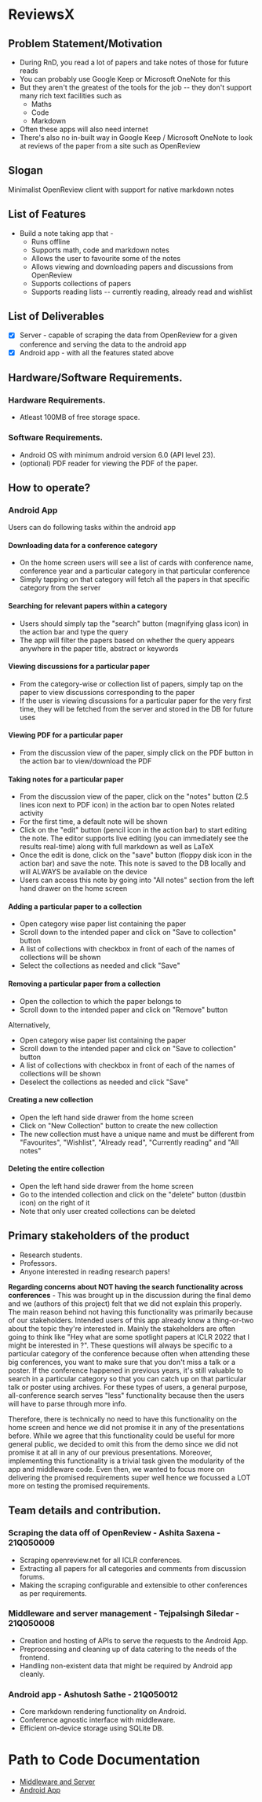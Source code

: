 # ReviewsX

## Problem Statement/Motivation
- During RnD, you read a lot of papers and take notes of those for future reads
- You can probably use Google Keep or Microsoft OneNote for this
- But they aren't the greatest of the tools for the job -- they don't support many rich text facilities such as 
	- Maths
	- Code 
	- Markdown
- Often these apps will also need internet 
- There's also no in-built way in Google Keep / Microsoft OneNote to look at reviews of the paper from a site such as OpenReview

## Slogan
Minimalist OpenReview client with support for native markdown notes

## List of Features
- Build a note taking app that -
	- Runs offline
	- Supports math, code and markdown notes
	- Allows the user to favourite some of the notes 
	- Allows viewing and downloading papers and discussions from OpenReview 
	- Supports collections of papers 
	- Supports reading lists -- currently reading, already read and wishlist

## List of Deliverables
- [x] Server - capable of scraping the data from OpenReview for a given conference and serving the data to the android app 
- [x] Android app - with all the features stated above

## Hardware/Software Requirements.

### Hardware Requirements.
- Atleast 100MB of free storage space.

### Software Requirements.
- Android OS with minimum android version 6.0 (API level 23).
- (optional) PDF reader for viewing the PDF of the paper.

## How to operate?

### Android App
Users can do following tasks within the android app

#### Downloading data for a conference category 
- On the home screen users will see a list of cards with conference name, conference year and a particular category in that particular conference
- Simply tapping on that category will fetch all the papers in that specific category from the server

#### Searching for relevant papers within a category
- Users should simply tap the "search" button (magnifying glass icon) in the action bar and type the query 
- The app will filter the papers based on whether the query appears anywhere in the paper title, abstract or keywords

#### Viewing discussions for a particular paper
- From the category-wise or collection list of papers, simply tap on the paper to view discussions corresponding to the paper
- If the user is viewing discussions for a particular paper for the very first time, they will be fetched from the server and stored in the DB for future uses 

#### Viewing PDF for a particular paper
- From the discussion view of the paper, simply click on the PDF button in the action bar to view/download the PDF 

#### Taking notes for a particular paper
- From the discussion view of the paper, click on the "notes" button (2.5 lines icon next to PDF icon) in the action bar to open Notes related activity
- For the first time, a default note will be shown
- Click on the "edit" button (pencil icon in the action bar) to start editing the note. The editor supports live editing (you can immediately see the results real-time) along with full markdown as well as LaTeX
- Once the edit is done, click on the "save" button (floppy disk icon in the action bar) and save the note. This note is saved to the DB locally and will ALWAYS be available on the device
- Users can access this note by going into "All notes" section from the left hand drawer on the home screen 

#### Adding a particular paper to a collection 
- Open category wise paper list containing the paper 
- Scroll down to the intended paper and click on "Save to collection" button
- A list of collections with checkbox in front of each of the names of collections will be shown
- Select the collections as needed and click "Save"

#### Removing a particular paper from a collection
- Open the collection to which the paper belongs to 
- Scroll down to the intended paper and click on "Remove" button

Alternatively, 
- Open category wise paper list containing the paper 
- Scroll down to the intended paper and click on "Save to collection" button
- A list of collections with checkbox in front of each of the names of collections will be shown
- Deselect the collections as needed and click "Save"

#### Creating a new collection
- Open the left hand side drawer from the home screen
- Click on "New Collection" button to create the new collection
- The new collection must have a unique name and must be different from "Favourites", "Wishlist", "Already read", "Currently reading" and "All notes"

#### Deleting the entire collection
- Open the left hand side drawer from the home screen
- Go to the intended collection and click on the "delete" button (dustbin icon) on the right of it
- Note that only user created collections can be deleted

## Primary stakeholders of the product
- Research students.
- Professors.
- Anyone interested in reading research papers!

**Regarding concerns about NOT having the search functionality across conferences** - This was brought up in the discussion during the final demo and we (authors of this project) felt that we did not explain this properly. The main reason behind not having this functionality was primarily because of our stakeholders. Intended users of this app already know a thing-or-two about the topic they're interested in. Mainly the stakeholders are often going to think like "Hey what are some spotlight papers at ICLR 2022 that I might be interested in ?". These questions will always be specific to a particular category of the conference because often when attending these big conferences, you want to make sure that you don't miss a talk or a poster. If the conference happened in previous years, it's still valuable to search in a particular category so that you can catch up on that particular talk or poster using archives. For these types of users, a general purpose, all-conference search serves "less" functionality because then the users will have to parse through more info.

Therefore, there is technically no need to have this functionality on the home screen and hence we did not promise it in any of the presentations before. While we agree that this functionality could be useful for more general public, we decided to omit this from the demo since we did not promise it at all in any of our previous presentations. Moreover, implementing this functionality is a trivial task given the modularity of the app and middleware code. Even then, we wanted to focus more on delivering the promised requirements super well hence we focussed a LOT more on testing the promised requirements.

## Team details and contribution.

### Scraping the data off of OpenReview - Ashita Saxena - 21Q050009
- Scraping openreview.net for all ICLR  conferences.
- Extracting all papers for all categories and comments from discussion forums.
- Making the scraping configurable and extensible to other conferences as per requirements.

### Middleware and server management - Tejpalsingh Siledar - 21Q050008
- Creation and hosting of APIs to serve the requests to the Android App.
- Preprocessing and cleaning up of data catering to the needs of the frontend.
- Handling non-existent data that might be required by Android app cleanly.

### Android app - Ashutosh Sathe - 21Q050012
- Core markdown rendering functionality on Android.
- Conference agnostic interface with middleware.
- Efficient on-device storage using SQLite DB.

# Path to Code Documentation
* [Middleware and Server](docs/Python-SphinxDoc/html/index.html)
* [Android App](docs/ReviewsX-JavaDoc/index.html)
